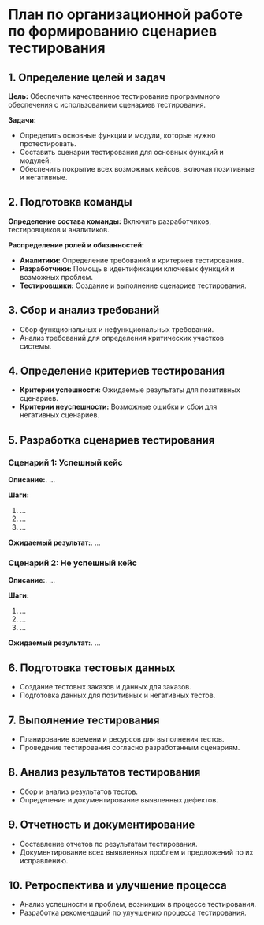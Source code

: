 # План по организационной работе по формированию сценариев тестирования

## 1. Определение целей и задач
**Цель:** Обеспечить качественное тестирование программного обеспечения с использованием сценариев тестирования.

**Задачи:**
- Определить основные функции и модули, которые нужно протестировать.
- Составить сценарии тестирования для основных функций и модулей.
- Обеспечить покрытие всех возможных кейсов, включая позитивные и негативные.

## 2. Подготовка команды
**Определение состава команды:** Включить разработчиков, тестировщиков и аналитиков.

**Распределение ролей и обязанностей:**
- **Аналитики:** Определение требований и критериев тестирования.
- **Разработчики:** Помощь в идентификации ключевых функций и возможных проблем.
- **Тестировщики:** Создание и выполнение сценариев тестирования.

## 3. Сбор и анализ требований
- Сбор функциональных и нефункциональных требований.
- Анализ требований для определения критических участков системы.

## 4. Определение критериев тестирования
- **Критерии успешности:** Ожидаемые результаты для позитивных сценариев.
- **Критерии неуспешности:** Возможные ошибки и сбои для негативных сценариев.

## 5. Разработка сценариев тестирования

### Сценарий 1: Успешный кейс
**Описание:**. ...

**Шаги:**
1. ...
2. ...
3. ...

**Ожидаемый результат:**. ...

### Сценарий 2: Не успешный кейс
**Описание:**. ...

**Шаги:**
1. ...
2. ...
3. ...

**Ожидаемый результат:**. ...

## 6. Подготовка тестовых данных
- Создание тестовых заказов и данных для заказов.
- Подготовка данных для позитивных и негативных тестов.

## 7. Выполнение тестирования
- Планирование времени и ресурсов для выполнения тестов.
- Проведение тестирования согласно разработанным сценариям.

## 8. Анализ результатов тестирования
- Сбор и анализ результатов тестов.
- Определение и документирование выявленных дефектов.

## 9. Отчетность и документирование
- Составление отчетов по результатам тестирования.
- Документирование всех выявленных проблем и предложений по их исправлению.

## 10. Ретроспектива и улучшение процесса
- Анализ успешности и проблем, возникших в процессе тестирования.
- Разработка рекомендаций по улучшению процесса тестирования.
